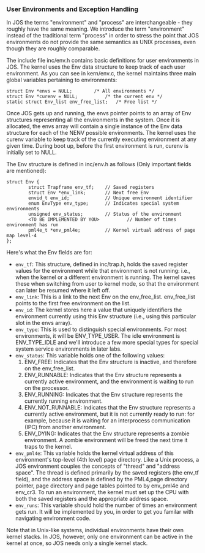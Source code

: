 ### User Environments and Exception Handling
In JOS the terms "environment" and "process" are interchangeable - they roughly have the same meaning. We introduce the term "environment" instead of the traditional term "process" in order to stress the point that JOS environments do not provide the same semantics as UNIX processes, even though they are roughly comparable.

The include file inc/env.h contains basic definitions for user environments in JOS. The kernel uses the Env data structure to keep track of each user environment. As you can see in kern/env.c, the kernel maintains three main global variables pertaining to environments:
```
struct Env *envs = NULL;        /* All environments */
struct Env *curenv = NULL;          /* the current env */
static struct Env_list env_free_list;   /* Free list */
```
Once JOS gets up and running, the envs pointer points to an array of Env structures representing all the environments in the system. Once it is allocated, the envs array will contain a single instance of the Env data structure for each of the NENV possible environments. The kernel uses the curenv variable to keep track of the currently executing environment at any given time. During boot up, before the first environment is run, curenv is initially set to NULL.

The Env structure is defined in inc/env.h as follows (Only important fields are mentioned):
```
struct Env {
        struct Trapframe env_tf;    // Saved registers
        struct Env *env_link;       // Next free Env
        envid_t env_id;             // Unique environment identifier
        enum EnvType env_type;      // Indicates special system environments
        unsigned env_status;        // Status of the environment
        <TO BE IMPLEMENTED BY YOU>          // Number of times environment has run
        pml4e_t *env_pml4e;         // Kernel virtual address of page map level-4
};
```
Here's what the Env fields are for:

* `env_tf`: This structure, defined in inc/trap.h, holds the saved register values for the environment while that environment is not running: i.e., when the kernel or a different environment is running. The kernel saves these when switching from user to kernel mode, so that the environment can later be resumed where it left off.
* `env_link`: This is a link to the next Env on the env_free_list. env_free_list points to the first free environment on the list.
* `env_id`: The kernel stores here a value that uniquely identifiers the environment currently using this Env structure (i.e., using this particular slot in the envs array).
* `env_type`: This is used to distinguish special environments. For most environments, it will be ENV_TYPE_USER. The idle environment is ENV_TYPE_IDLE and we'll introduce a few more special types for special system service environments in later labs.
* `env_status`: This variable holds one of the following values:
     1. ENV_FREE: Indicates that the Env structure is inactive, and therefore on the env_free_list.
     2. ENV_RUNNABLE: Indicates that the Env structure represents a currently active environment, and the environment is waiting to run on the processor.
     3. ENV_RUNNING: Indicates that the Env structure represents the currently running environment.
     4. ENV_NOT_RUNNABLE: Indicates that the Env structure represents a currently active environment, but it is not currently ready to run: for example, because it is waiting for an interprocess communication (IPC) from another environment.
     5. ENV_DYING: Indicates that the Env structure represents a zombie environment. A zombie environment will be freed the next time it traps to the kernel.
* `env_pml4e`: This variable holds the kernel virtual address of this environment's top-level (4th level) page directory. Like a Unix process, a JOS environment couples the concepts of "thread" and "address space". The thread is defined primarily by the saved registers (the env_tf field), and the address space is defined by the PML4,page directory pointer, page directory and page tables pointed to by env_pml4e and env_cr3. To run an environment, the kernel must set up the CPU with both the saved registers and the appropriate address space.
* `env_runs`: This variable should hold the number of times an environment gets run. It will be implemented by you, in order to get you familar with navigating environment code. 


Note that in Unix-like systems, individual environments have their own kernel stacks. In JOS, however, only one environment can be active in the kernel at once, so JOS needs only a single kernel stack.
